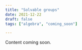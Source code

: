 ```yaml
---
title: "Solvable groups"
date: 2021-12-22
draft: false
tags: ["algebra", "coming_soon"]

---
```


Content coming soon.